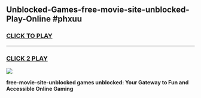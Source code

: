 
## Unblocked-Games-free-movie-site-unblocked-Play-Online #phxuu
<h3>
<a href="https://news.freeplayer.one?title=free-movie-site-unblocked&ref=3">CLICK TO PLAY</a></h3>
<hr>

<h3>
<a href="https://news.freeplayer.one?title=free-movie-site-unblocked&ref=3">CLICK 2 PLAY</a>
  
</h3>

<a href="https://news.freeplayer.one?title=free-movie-site-unblocked&ref=3"><img src="https://clearcache.store/games.png"></a>


**free-movie-site-unblocked games unblocked: Your Gateway to Fun and Accessible Online Gaming**

